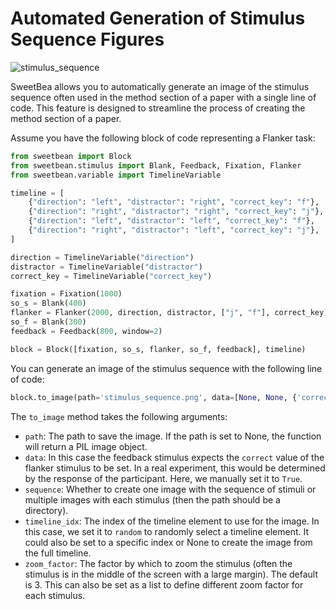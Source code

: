 # Automated Generation of Stimulus Sequence Figures

![stimulus_sequence](../img/stimuli/flanker.png)

SweetBea allows you to automatically generate an image of the stimulus sequence often used in the method section of a paper with a single line of code. This feature is designed to streamline the process of creating the method section of a paper.

Assume you have the following block of code representing a Flanker task:
```python
from sweetbean import Block
from sweetbean.stimulus import Blank, Feedback, Fixation, Flanker
from sweetbean.variable import TimelineVariable

timeline = [
    {"direction": "left", "distractor": "right", "correct_key": "f"},
    {"direction": "right", "distractor": "right", "correct_key": "j"},
    {"direction": "left", "distractor": "left", "correct_key": "f"},
    {"direction": "right", "distractor": "left", "correct_key": "j"},
]

direction = TimelineVariable("direction")
distractor = TimelineVariable("distractor")
correct_key = TimelineVariable("correct_key")

fixation = Fixation(1000)
so_s = Blank(400)
flanker = Flanker(2000, direction, distractor, ["j", "f"], correct_key)
so_f = Blank(300)
feedback = Feedback(800, window=2)

block = Block([fixation, so_s, flanker, so_f, feedback], timeline)
```

You can generate an image of the stimulus sequence with the following line of code:
```python
block.to_image(path='stimulus_sequence.png', data=[None, None, {'correct': True}, None, None], sequence=True, timeline_idx='random', zoom_factor=3)
```

The `to_image` method takes the following arguments:
- `path`: The path to save the image. If the path is set to None, the function will return a PIL image object.
- `data`: In this case the feedback stimulus expects the `correct` value of the flanker stimulus to be set. In a real experiment, this would be determined by the response of the participant. Here, we manually set it to `True`.
- `sequence`: Whether to create one image with the sequence of stimuli or multiple images with each stimulus (then the path should be a directory).
- `timeline_idx`: The index of the timeline element to use for the image. In this case, we set it to `random` to randomly select a timeline element. It could also be set to a specific index or None to create the image from the full timeline.
- `zoom_factor`: The factor by which to zoom the stimulus (often the stimulus is in the middle of the screen with a large margin). The default is 3. This can also be set as a list to define different zoom factor for each stimulus.